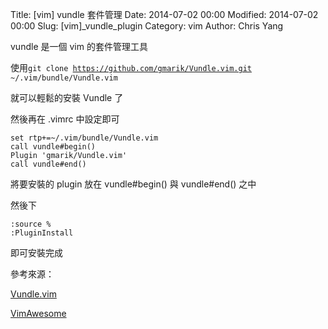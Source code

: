 Title: [vim] vundle 套件管理
Date: 2014-07-02 00:00
Modified: 2014-07-02 00:00
Slug: [vim]_vundle_plugin
Category: vim
Author: Chris Yang

vundle 是一個 vim 的套件管理工具

使用<code>git clone https://github.com/gmarik/Vundle.vim.git ~/.vim/bundle/Vundle.vim</code>

就可以輕鬆的安裝 Vundle 了

然後再在 .vimrc 中設定即可

    set rtp+=~/.vim/bundle/Vundle.vim
    call vundle#begin()
    Plugin 'gmarik/Vundle.vim'
    call vundle#end()  
    
將要安裝的  plugin  放在  vundle#begin()  與  vundle#end()  之中

然後下

    :source %
    :PluginInstall

即可安裝完成

參考來源：

<a href="https://github.com/gmarik/Vundle.vim" target="_blank">Vundle.vim</a>

<a href="http://vimawesome.com/" target="_blank">VimAwesome</a>




